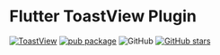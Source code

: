 # Flutter ToastView Plugin

[![ToastView](https://img.shields.io/badge/OpenFlutter-ToastView-blue.svg)](https://github.com/OpenFlutter/flutter_oktoast)
[![pub package](https://img.shields.io/pub/v/flutter-toast-view.svg)](https://pub.dartlang.org/packages/oktoast)
![GitHub](https://img.shields.io/github/license/OpenFlutter/flutter-toast-view.svg)
[![GitHub stars](https://img.shields.io/github/stars/OpenFlutter/flutter-toast-view.svg?style=social&label=Stars)](https://github.com/OpenFlutter/flutter-toast-view)

